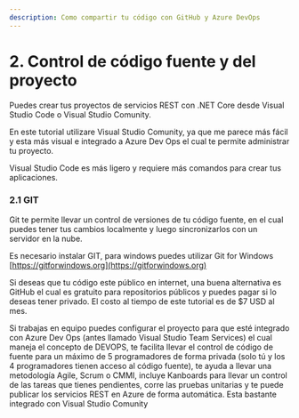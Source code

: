 ```yaml
---
description: Como compartir tu código con GitHub y Azure DevOps
---
```


# 2. Control de código fuente y del proyecto

Puedes crear tus proyectos de servicios REST con .NET Core desde Visual Studio Code o Visual Studio Comunity. 

En este tutorial utilizare Visual Studio Comunity, ya que me parece más fácil y esta más visual e integrado a Azure Dev Ops el cual te permite administrar tu proyecto.

 Visual Studio Code es más ligero y requiere más comandos para crear tus aplicaciones.

### 2.1 GIT

Git te permite llevar un control de versiones de tu código fuente, en el cual puedes tener tus cambios localmente y luego sincronizarlos con un servidor en la nube. 

Es necesario instalar GIT, para windows puedes utilizar Git for Windows [https://gitforwindows.org](https://gitforwindows.org) 

Si deseas que tu código este público en internet, una buena alternativa es GitHub el cual es gratuito para repositorios públicos y puedes pagar si lo deseas tener privado. El costo al tiempo de este tutorial es de $7 USD al mes.

Si trabajas en equipo puedes configurar el proyecto para que esté integrado con Azure Dev Ops \(antes llamado Visual Studio Team Services\) el cual maneja el concepto de DEVOPS, te facilita llevar el control de código de fuente para un máximo de 5 programadores de forma privada \(solo tú y los 4 programadores tienen acceso al código fuente\), te ayuda a llevar una metodología Agile, Scrum o CMMI,  incluye Kanboards para llevar un control de las tareas que tienes pendientes, corre las pruebas unitarias y te puede publicar los servicios REST en Azure de forma automática. Esta bastante integrado con Visual Studio Comunity

### 



